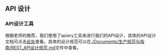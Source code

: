 ## API 设计

### API设计工具
根据老师的推荐，我们使用了apiary工具来进行我们的API设计，具体的API设计文档可点击[此处](https://eatouteorder.docs.apiary.io/#)查看。具体的设计规范可以在[./Documents/生产规范与指南/REST_API设计规范.md](https://github.com/sysu-badass/Dashboard/blob/master/Documents/生产规范与指南/REST_API设计规范.md)文件中查看。
